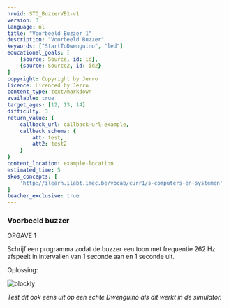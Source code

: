 ```yaml
---
hruid: STD_BuzzerVB1-v1
version: 3
language: nl
title: "Voorbeeld Buzzer 1"
description: "Voorbeeld Buzzer"
keywords: ["StartToDwenguino", "led"]
educational_goals: [
    {source: Source, id: id}, 
    {source: Source2, id: id2}
]
copyright: Copyright by Jerro
licence: Licenced by Jerro
content_type: text/markdown
available: true
target_ages: [12, 13, 14]
difficulty: 3
return_value: {
    callback_url: callback-url-example,
    callback_schema: {
        att: test,
        att2: test2
    }
}
content_location: example-location
estimated_time: 5
skos_concepts: [
    'http://ilearn.ilabt.imec.be/vocab/curr1/s-computers-en-systemen'
]
teacher_exclusive: true
---
```

### Voorbeeld buzzer
OPGAVE 1  

Schrijf een programma zodat de buzzer een toon met frequentie 262 Hz afspeelt in intervallen van 1 seconde aan en 1 seconde uit.


Oplossing:

![blockly](@learning-object/STD_Buzzer1-v1/nl/3)

*Test dit ook eens uit op een echte Dwenguino als dit werkt in de simulator.*